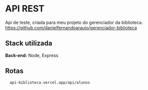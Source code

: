 
# API REST
Api de teste, criada para meu projeto do gerenciador da biblioteca.
https://github.com/danielfernandoaraujo/gerenciador-biblioteca
## Stack utilizada


**Back-end:** Node, Express


## Rotas

```bash
  api-biblioteca.vercel.app/api/alunos
```
    